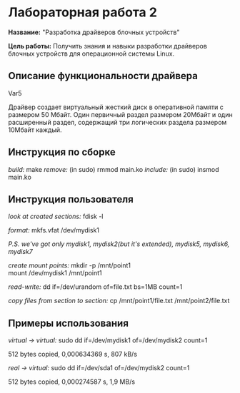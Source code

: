 # Лабораторная работа 2

**Название:** "Разработка драйверов блочных устройств"

**Цель работы:** Получить знания и навыки разработки драйверов блочных устройств для операционной системы Linux.

## Описание функциональности драйвера

Var5

Драйвер создает виртуальный жесткий диск в оперативной памяти с размером 50 Мбайт. Один первичный раздел размером 20Мбайт и один расширенный
раздел, содержащий три логических раздела размером 10Мбайт каждый.

## Инструкция по сборке

*build:* make
*remove:* (in sudo) rmmod main.ko
*include:* (in sudo) insmod main.ko

## Инструкция пользователя

*look at created sections:* fdisk -l

*format:* mkfs.vfat /dev/mydisk1

*P.S. we've got only mydisk1, mydisk2(but it's extended), mydisk5, mydisk6, mydisk7*

*create mount points:* mkdir -p /mnt/point1\
		       mount /dev/mydisk1 /mnt/point1
		 
		 
*read-write:* dd if=/dev/urandom of=file.txt bs=1MB count=1

*copy files from section to section:* cp /mnt/point1/file.txt /mnt/point2/file.txt

## Примеры использования

*virtual -> virtual:*
sudo dd if=/dev/mydisk1 of=/dev/mydisk2 count=1

512 bytes copied, 0,000634369 s, 807 kB/s


*real -> virtual:*
sudo dd if=/dev/sda1 of=/dev/mydisk2 count=1

512 bytes copied, 0,000274587 s, 1,9 MB/s


